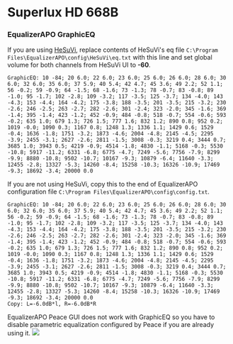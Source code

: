 # Superlux HD 668B
### EqualizerAPO GraphicEQ
If you are using [HeSuVi](https://sourceforge.net/projects/hesuvi/), replace contents of HeSuVi's eq file `C:\Program Files\EqualizerAPO\config\HeSuVi\eq.txt` with this line and set global volume for both channels from HeSuVi UI to **-60**.
```
GraphicEQ: 10 -84; 20 6.0; 22 6.0; 23 6.0; 25 6.0; 26 6.0; 28 6.0; 30 6.0; 32 6.0; 35 6.0; 37 5.9; 40 5.4; 42 4.7; 45 3.6; 49 2.2; 52 1.1; 56 -0.2; 59 -0.9; 64 -1.5; 68 -1.6; 73 -1.3; 78 -0.7; 83 -0.8; 89 -1.0; 95 -1.7; 102 -2.8; 109 -3.2; 117 -3.5; 125 -3.7; 134 -4.0; 143 -4.3; 153 -4.4; 164 -4.2; 175 -3.8; 188 -3.5; 201 -3.5; 215 -3.2; 230 -2.6; 246 -2.5; 263 -2.7; 282 -2.6; 301 -2.4; 323 -2.0; 345 -1.6; 369 -1.4; 395 -1.4; 423 -1.2; 452 -0.9; 484 -0.8; 518 -0.7; 554 -0.6; 593 -0.2; 635 1.0; 679 1.3; 726 1.5; 777 1.6; 832 1.2; 890 0.8; 952 0.2; 1019 -0.0; 1090 0.3; 1167 0.8; 1248 1.3; 1336 1.1; 1429 0.6; 1529 -0.4; 1636 -1.8; 1751 -3.2; 1873 -4.6; 2004 -4.8; 2145 -4.5; 2295 -3.9; 2455 -3.1; 2627 -2.6; 2811 -1.5; 3008 -0.3; 3219 0.4; 3444 0.7; 3685 1.0; 3943 0.5; 4219 -0.9; 4514 -1.8; 4830 -1.1; 5168 -0.3; 5530 -10.8; 5917 -11.2; 6331 -6.8; 6775 -4.7; 7249 -5.6; 7756 -7.9; 8299 -9.9; 8880 -10.8; 9502 -10.7; 10167 -9.3; 10879 -6.4; 11640 -3.3; 12455 -2.8; 13327 -5.3; 14260 -8.4; 15258 -10.3; 16326 -10.9; 17469 -9.3; 18692 -3.4; 20000 0.0
```
If you are not using HeSuVi, copy this to the end of EqualizerAPO configuration file `C:\Program Files\EqualizerAPO\config\config.txt`.
```
GraphicEQ: 10 -84; 20 6.0; 22 6.0; 23 6.0; 25 6.0; 26 6.0; 28 6.0; 30 6.0; 32 6.0; 35 6.0; 37 5.9; 40 5.4; 42 4.7; 45 3.6; 49 2.2; 52 1.1; 56 -0.2; 59 -0.9; 64 -1.5; 68 -1.6; 73 -1.3; 78 -0.7; 83 -0.8; 89 -1.0; 95 -1.7; 102 -2.8; 109 -3.2; 117 -3.5; 125 -3.7; 134 -4.0; 143 -4.3; 153 -4.4; 164 -4.2; 175 -3.8; 188 -3.5; 201 -3.5; 215 -3.2; 230 -2.6; 246 -2.5; 263 -2.7; 282 -2.6; 301 -2.4; 323 -2.0; 345 -1.6; 369 -1.4; 395 -1.4; 423 -1.2; 452 -0.9; 484 -0.8; 518 -0.7; 554 -0.6; 593 -0.2; 635 1.0; 679 1.3; 726 1.5; 777 1.6; 832 1.2; 890 0.8; 952 0.2; 1019 -0.0; 1090 0.3; 1167 0.8; 1248 1.3; 1336 1.1; 1429 0.6; 1529 -0.4; 1636 -1.8; 1751 -3.2; 1873 -4.6; 2004 -4.8; 2145 -4.5; 2295 -3.9; 2455 -3.1; 2627 -2.6; 2811 -1.5; 3008 -0.3; 3219 0.4; 3444 0.7; 3685 1.0; 3943 0.5; 4219 -0.9; 4514 -1.8; 4830 -1.1; 5168 -0.3; 5530 -10.8; 5917 -11.2; 6331 -6.8; 6775 -4.7; 7249 -5.6; 7756 -7.9; 8299 -9.9; 8880 -10.8; 9502 -10.7; 10167 -9.3; 10879 -6.4; 11640 -3.3; 12455 -2.8; 13327 -5.3; 14260 -8.4; 15258 -10.3; 16326 -10.9; 17469 -9.3; 18692 -3.4; 20000 0.0
Copy: L=-6.0dB*l, R=-6.0dB*R
```
EqualizerAPO Peace GUI does not work with GraphicEQ so you have to disable parametric equalization configured by Peace if you are already using it.
![](https://raw.githubusercontent.com/jaakkopasanen/AutoEq/master/results/Sonoma%20Model%20One/headphoncecom/onear/Superlux%20HD%20668B/Superlux%20HD%20668B.png)
